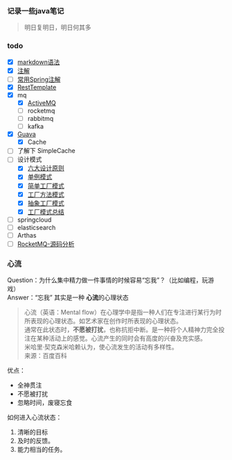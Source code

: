 ### 记录一些java笔记

> 明日复明日，明日何其多

### todo
- [x] [markdown语法](note/Markdown.md)
- [x]  [注解](note/java/annotation.md#注解)
  - [ ]  [常用Spring注解](note/java/SpringAnnotation.md)
- [x] [RestTemplate](demos/src/main/java/com/linhuanjie/spring/RestTemplateDemo.java#L7-L26)
- [x] mq
  - [x] [ActiveMQ](note/mq/ActiveMQ.md#mqmessage-queue应用场景)
  - [ ] rocketmq
  - [ ] rabbitmq
  - [ ] kafka
- [x] [Guava](demos/src/main/java/com/linhuanjie/guava/README.md)
  - [x] Cache
- [ ] 了解下  SimpleCache
- [ ] 设计模式
  - [x] [六大设计原则](note/java/设计模式/六大设计原则.md)
  - [x] [单例模式](note/java/设计模式/单例模式.md)
  - [x] [简单工厂模式](note/java/设计模式/简单工厂模式.md)
  - [x] [工厂方法模式](note/java/设计模式/工厂方法模式.md)
  - [x] [抽象工厂模式](note/java/设计模式/抽象工厂模式.md)
  - [x] [工厂模式总结](note/java/设计模式/工厂模式总结.md)
- [ ] springcloud
- [ ] elasticsearch
- [ ] Arthas
- [ ] [RocketMQ-源码分析](note/mq/RocketMQ-03.md#2-源码分析)

### 心流
Question：为什么集中精力做一件事情的时候容易“忘我”？（比如编程，玩游戏）  
Answer：“忘我” 其实是一种 **心流**的心理状态
> 心流（英语：Mental flow）在心理学中是指一种人们在专注进行某行为时所表现的心理状态。如艺术家在创作时所表现的心理状态。  
> 通常在此状态时，**不愿被打扰**，也称抗拒中断。是一种将个人精神力完全投注在某种活动上的感觉。心流产生的同时会有高度的兴奋及充实感。  
> 米哈里·契克森米哈赖认为，使心流发生的活动有多样性。  
> 来源：百度百科

优点：
- 全神贯注
- 不愿被打扰
- 忽略时间，废寝忘食

如何进入心流状态：
1. 清晰的目标
2. 及时的反馈。
3. 能力相当的任务。

